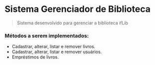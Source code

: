 # Sistema Gerenciador de Biblioteca
> Sistema desenvolvido para gerenciar a biblioteca ifLib

### Métodos a serem implementados:
- Cadastrar, alterar, listar e remover livros.
- Cadastrar, alterar, listar e remover usuários.
- Empréstimos de livros.